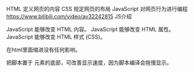 HTML 定义网页的内容
CSS 规定网页的布局
JavaScript 对网页行为进行编程
https://www.bilibili.com/video/av32242815 JS介绍

JavaScript 能够改变 HTML 内容。
JavaScript 能够改变 HTML 属性。
JavaScript 能够改变 HTML 样式 (CSS)。

在html里面缩进没有任何影响。

把脚本置于 <body> 元素的底部，可改善显示速度，因为脚本编译会拖慢显示。


